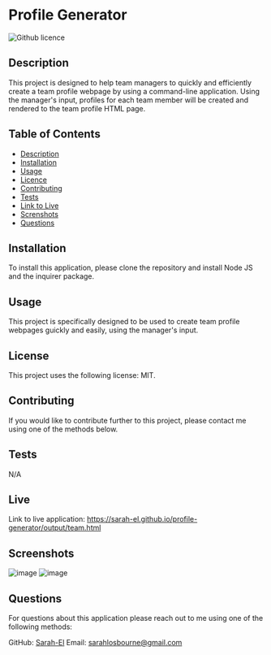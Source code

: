 # Profile Generator

  ![Github licence](http://img.shields.io/badge/license-MIT-blue.svg)

  ## Description
  This project is designed to help team managers to quickly and efficiently create a team profile 
  webpage by using a command-line application. Using the manager's input, profiles for each team
  member will be created and rendered to the team profile HTML page.

  ## Table of Contents
  * [Description](#description)
  * [Installation](#installation)
  * [Usage](#usage)
  * [Licence](#license)
  * [Contributing](#contributing)
  * [Tests](#testing)
  * [Link to Live](#Live)
  * [Screnshots](#screenshots)
  * [Questions](#questions)

  ## Installation
  To install this application, please clone the repository and install Node JS and the inquirer package.

  ## Usage
  This project is specifically designed to be used to create team profile webpages guickly and easily,
  using the manager's input.

  ## License
  This project uses the following license: MIT.

  ## Contributing
  If you would like to contribute further to this project, please contact me using one of the methods below.

  ## Tests
  N/A

  ## Live
  Link to live application: https://sarah-el.github.io/profile-generator/output/team.html
  
  ## Screenshots
  ![image](https://user-images.githubusercontent.com/117095370/217194931-3e636fe7-8285-441b-a545-f25e7a9678e1.png)
  ![image](https://user-images.githubusercontent.com/117095370/217194999-6cd44147-3ab1-47e6-a53d-41fe18fca358.png)

  ## Questions
  For questions about this application please reach out to me using one of the following methods:

  GitHub: [Sarah-El](https://github.com/Sarah-El)
  Email: [sarahlosbourne@gmail.com](mailto:sarahlosbourne@gmail.com)